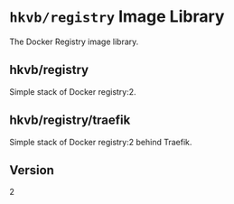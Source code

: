 # `hkvb/registry` Image Library

The Docker Registry image library.

## hkvb/registry

Simple stack of Docker registry:2.

## hkvb/registry/traefik

Simple stack of Docker registry:2 behind Traefik.

## Version

2

